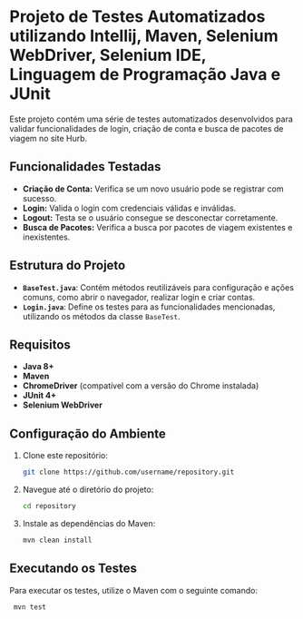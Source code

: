 # Projeto de Testes Automatizados utilizando Intellij, Maven, Selenium WebDriver, Selenium IDE, Linguagem de Programação Java e JUnit

Este projeto contém uma série de testes automatizados desenvolvidos para validar funcionalidades de login, criação de conta e busca de pacotes de viagem no site Hurb.

## Funcionalidades Testadas

- **Criação de Conta:** Verifica se um novo usuário pode se registrar com sucesso.
- **Login:** Valida o login com credenciais válidas e inválidas.
- **Logout:** Testa se o usuário consegue se desconectar corretamente.
- **Busca de Pacotes:** Verifica a busca por pacotes de viagem existentes e inexistentes.

## Estrutura do Projeto

- **`BaseTest.java`**: Contém métodos reutilizáveis para configuração e ações comuns, como abrir o navegador, realizar login e criar contas.
- **`Login.java`**: Define os testes para as funcionalidades mencionadas, utilizando os métodos da classe `BaseTest`.

## Requisitos

- **Java 8+**
- **Maven**
- **ChromeDriver** (compatível com a versão do Chrome instalada)
- **JUnit 4+**
- **Selenium WebDriver**

## Configuração do Ambiente

1. Clone este repositório:
   ```bash
   git clone https://github.com/username/repository.git

2. Navegue até o diretório do projeto:
   ```bash
   cd repository

3. Instale as dependências do Maven:
   ```bash
   mvn clean install

## Executando os Testes

Para executar os testes, utilize o Maven com o seguinte comando:
  ```bash
   mvn test
